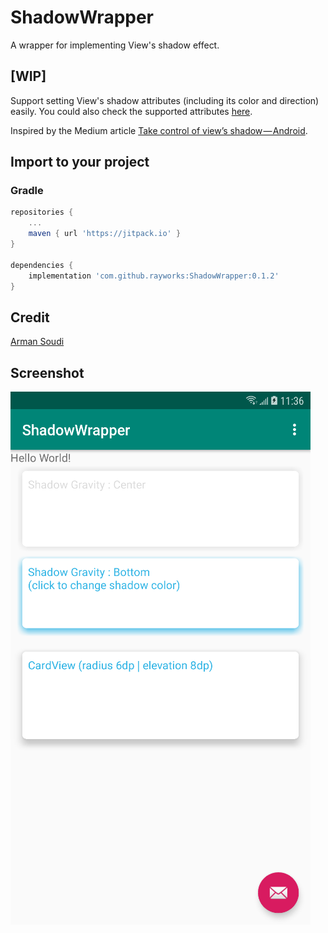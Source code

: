 # ShadowWrapper

A wrapper for implementing View's shadow effect.

## [WIP]
Support setting View's shadow attributes (including its color and direction) easily. You could also check the supported attributes [here](https://github.com/rayworks/ShadowWrapper/blob/master/shadowlib/src/main/java/com/rayworks/shadowlib/RoundLinerLayoutNormal.kt#L98).

Inspired by the Medium article [Take control of view’s shadow — Android](https://medium.com/@ArmanSo/take-control-of-views-shadow-android-c6b35ba573e9).

## Import to your project

### Gradle

```groovy
repositories {
    ...
    maven { url 'https://jitpack.io' }
}

dependencies {
    implementation 'com.github.rayworks:ShadowWrapper:0.1.2'
}
```

## Credit
[Arman Soudi](https://twitter.com/ArmanSo)

## Screenshot
![demo](./images/screenshot.png)
